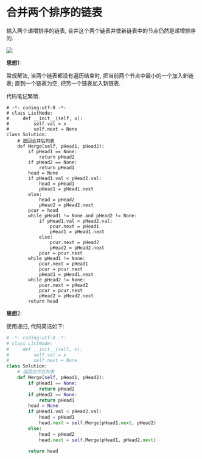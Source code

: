 # 合并两个排序的链表

输入两个递增排序的链表, 合并这个两个链表并使新链表中的节点仍然是递增排序的.

![](https://images2015.cnblogs.com/blog/381412/201508/381412-20150830191153219-314974219.jpg)



**思想**1: 

常规解法, 当两个链表都没有遍历结束时, 把当前两个节点中最小的一个加入新链表; 直到一个链表为空, 把另一个链表加入新链表.

代码笔记繁琐.

```
# -*- coding:utf-8 -*-
# class ListNode:
#     def __init__(self, x):
#         self.val = x
#         self.next = None
class Solution:
    # 返回合并后列表
    def Merge(self, pHead1, pHead2):
        if pHead1 == None:
            return pHead2
        if pHead2 == None:
            return pHead1
        head = None
        if pHead1.val < pHead2.val:
            head = pHead1
            pHead1 = pHead1.next
        else:
            head = pHead2
            pHead2 = pHead2.next
        pcur = head
        while pHead1 != None and pHead2 != None:
            if pHead1.val < pHead2.val:
                pcur.next = pHead1
                pHead1 = pHead1.next
            else:
                pcur.next = pHead2
                pHead2 = pHead2.next
            pcur = pcur.next
        while pHead1 != None:
            pcur.next = pHead1
            pcur = pcur.next
            pHead1 = pHead1.next
        while pHead2 != None:
            pcur.next = pHead2
            pcur = pcur.next
            pHead2 = pHead2.next
        return head
```



**思想**2:

使用递归, 代码简洁如下:

```python
# -*- coding:utf-8 -*-
# class ListNode:
#     def __init__(self, x):
#         self.val = x
#         self.next = None
class Solution:
    # 返回合并后列表
    def Merge(self, pHead1, pHead2):
        if pHead1 == None:
            return pHead2
        if pHead2 == None:
            return pHead1
        head = None
        if pHead1.val < pHead2.val:
            head = pHead1
            head.next = self.Merge(pHead1.next, pHead2)
        else:
            head = pHead2
            head.next = self.Merge(pHead1, pHead2.next)
        
        return head
```

